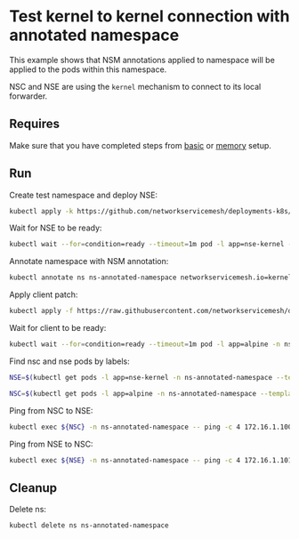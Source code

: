# Test kernel to kernel connection with annotated namespace

This example shows that NSM annotations applied to namespace will be applied to the pods within this namespace.  

NSC and NSE are using the `kernel` mechanism to connect to its local forwarder.


## Requires

Make sure that you have completed steps from [basic](../../basic) or [memory](../../memory) setup.

## Run

Create test namespace and deploy NSE:
```bash
kubectl apply -k https://github.com/networkservicemesh/deployments-k8s/examples/features/annotated-namespace?ref=463488c4429a1bc3d484786b47cd2564a5fd97fc
```

Wait for NSE to be ready:
```bash
kubectl wait --for=condition=ready --timeout=1m pod -l app=nse-kernel -n ns-annotated-namespace
```

Annotate namespace with NSM annotation:
```bash
kubectl annotate ns ns-annotated-namespace networkservicemesh.io=kernel://annotated-namespace/nsm-1
```

Apply client patch:
```bash
kubectl apply -f https://raw.githubusercontent.com/networkservicemesh/deployments-k8s/463488c4429a1bc3d484786b47cd2564a5fd97fc/examples/features/annotated-namespace/client.yaml
```

Wait for client to be ready:
```bash
kubectl wait --for=condition=ready --timeout=1m pod -l app=alpine -n ns-annotated-namespace
```
 
Find nsc and nse pods by labels:
```bash
NSE=$(kubectl get pods -l app=nse-kernel -n ns-annotated-namespace --template '{{range .items}}{{.metadata.name}}{{"\n"}}{{end}}')
```
```bash
NSC=$(kubectl get pods -l app=alpine -n ns-annotated-namespace --template '{{range .items}}{{.metadata.name}}{{"\n"}}{{end}}')
```

Ping from NSC to NSE:
```bash
kubectl exec ${NSC} -n ns-annotated-namespace -- ping -c 4 172.16.1.100
```

Ping from NSE to NSC:
```bash
kubectl exec ${NSE} -n ns-annotated-namespace -- ping -c 4 172.16.1.101
```


## Cleanup

Delete ns:
```bash
kubectl delete ns ns-annotated-namespace
```
